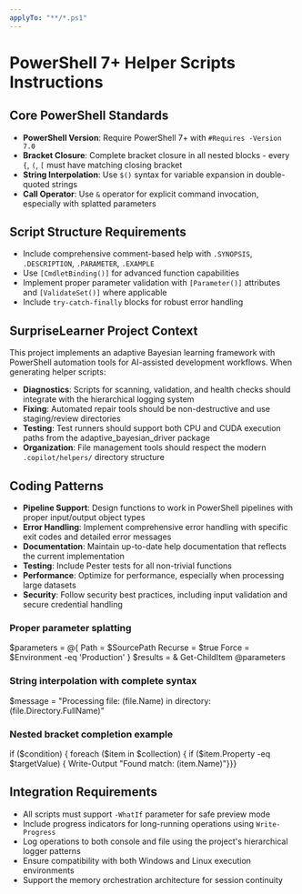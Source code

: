 ```yaml
---
applyTo: "**/*.ps1"
---
```


# PowerShell 7+ Helper Scripts Instructions

## Core PowerShell Standards
- **PowerShell Version**: Require PowerShell 7+ with `#Requires -Version 7.0`
- **Bracket Closure**: Complete bracket closure in all nested blocks - every `{`, `(`, `[` must have matching closing bracket
- **String Interpolation**: Use `$()` syntax for variable expansion in double-quoted strings
- **Call Operator**: Use `&` operator for explicit command invocation, especially with splatted parameters

## Script Structure Requirements
- Include comprehensive comment-based help with `.SYNOPSIS`, `.DESCRIPTION`, `.PARAMETER`, `.EXAMPLE`
- Use `[CmdletBinding()]` for advanced function capabilities
- Implement proper parameter validation with `[Parameter()]` attributes and `[ValidateSet()]` where applicable
- Include `try-catch-finally` blocks for robust error handling

## SurpriseLearner Project Context
This project implements an adaptive Bayesian learning framework with PowerShell automation tools for AI-assisted development workflows. When generating helper scripts:

- **Diagnostics**: Scripts for scanning, validation, and health checks should integrate with the hierarchical logging system
- **Fixing**: Automated repair tools should be non-destructive and use staging/review directories
- **Testing**: Test runners should support both CPU and CUDA execution paths from the adaptive_bayesian_driver package
- **Organization**: File management tools should respect the modern `.copilot/helpers/` directory structure

## Coding Patterns
- **Pipeline Support**: Design functions to work in PowerShell pipelines with proper input/output object types
- **Error Handling**: Implement comprehensive error handling with specific exit codes and detailed error messages
- **Documentation**: Maintain up-to-date help documentation that reflects the current implementation
- **Testing**: Include Pester tests for all non-trivial functions
- **Performance**: Optimize for performance, especially when processing large datasets
- **Security**: Follow security best practices, including input validation and secure credential handling

### Proper parameter splatting
$parameters = @{
Path = $SourcePath
Recurse = $true
Force = $Environment -eq 'Production'
}
$results = & Get-ChildItem @parameters

### String interpolation with complete syntax
$message = "Processing file: $($file.Name) in directory: $($file.Directory.FullName)"

### Nested bracket completion example
if ($condition) {
foreach ($item in $collection) {
if ($item.Property -eq $targetValue) {
Write-Output "Found match: $($item.Name)"}}}

## Integration Requirements
- All scripts must support `-WhatIf` parameter for safe preview mode
- Include progress indicators for long-running operations using `Write-Progress`
- Log operations to both console and file using the project's hierarchical logger patterns
- Ensure compatibility with both Windows and Linux execution environments
- Support the memory orchestration architecture for session continuity
